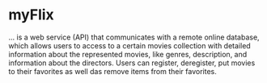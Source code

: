 # myFlix


... is a web service (API) that communicates with a remote online database, which allows users to access
to a certain movies collection with detailed information about the represented movies, like genres, description, and information about the directors. Users can register, deregister, put movies to their favorites as well das remove items from their favorites. 
